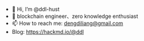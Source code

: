 - 👋 Hi, I’m @ddl-hust
- 🌱 blockchain engineer、zero knowledge enthusiast
- 📫 How to reach me: dengdiliang@gmail.com
- Blog: https://hackmd.io/@ddl

<!---
ddl-hust/ddl-hust is a ✨ special ✨ repository because its `README.md` (this file) appears on your GitHub profile.
You can click the Preview link to take a look at your changes.
--->
